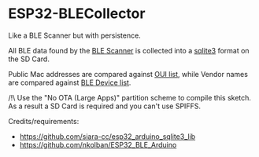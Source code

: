 # ESP32-BLECollector

Like a BLE Scanner but with persistence.

All BLE data found by the [BLE Scanner](https://github.com/nkolban/ESP32_BLE_Arduino) is collected into a [sqlite3](https://github.com/siara-cc/esp32_arduino_sqlite3_lib) format on the SD Card.

Public Mac addresses are compared against [OUI list](https://code.wireshark.org/review/gitweb?p=wireshark.git;a=blob_plain;f=manuf), while Vendor names are compared against [BLE Device list](https://www.bluetooth.com/specifications/assigned-numbers/company-identifiers).

/!\ Use the "No OTA (Large Apps)" partition scheme to compile this sketch.
As a result a SD Card is required and you can't use SPIFFS.

Credits/requirements:

- https://github.com/siara-cc/esp32_arduino_sqlite3_lib
- https://github.com/nkolban/ESP32_BLE_Arduino
